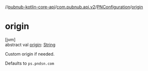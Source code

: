 //[pubnub-kotlin-core-api](../../../index.md)/[com.pubnub.api.v2](../index.md)/[PNConfiguration](index.md)/[origin](origin.md)

# origin

[jvm]\
abstract val [origin](origin.md): [String](https://kotlinlang.org/api/latest/jvm/stdlib/kotlin-stdlib/kotlin/-string/index.html)

Custom origin if needed.

Defaults to `ps.pndsn.com`
